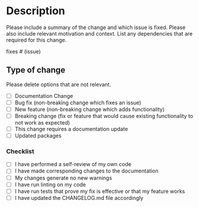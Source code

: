 # Description

Please include a summary of the change and which issue is fixed. Please also include relevant motivation and context. List any dependencies that are required for this change.

fixes # (issue)

## Type of change

Please delete options that are not relevant.

- [ ] Documentation Change
- [ ] Bug fix (non-breaking change which fixes an issue)
- [ ] New feature (non-breaking change which adds functionality)
- [ ] Breaking change (fix or feature that would cause existing functionality to not work as expected)
- [ ] This change requires a documentation update
- [ ] Updated packages

### Checklist

- [ ] I have performed a self-review of my own code
- [ ] I have made corresponding changes to the documentation
- [ ] My changes generate no new warnings
- [ ] I have run linting on my code
- [ ] I have run tests that prove my fix is effective or that my feature works
- [ ] I have updated the CHANGELOG.md file accordingly
